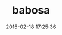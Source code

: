 ---
layout: post
title:  "babosa"
repo:   "norman/babosa"
date:   2015-02-18 17:25:36
gemurl: http://github.com/norman/babosa
---